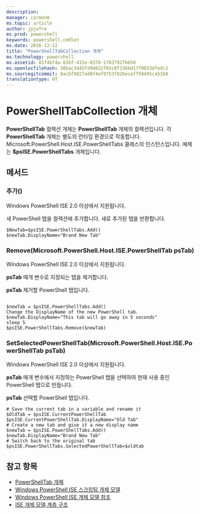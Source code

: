 ```yaml
---
description: 
manager: carmonm
ms.topic: article
author: jpjofre
ms.prod: powershell
keywords: powershell,cmdlet
ms.date: 2016-12-12
title: "PowerShellTabCollection 개체"
ms.technology: powershell
ms.assetid: 81f4bf4a-83bf-415e-8378-1703792fbb58
ms.openlocfilehash: 38bac3445fd94022f03c0f336bd17f9033dfedc2
ms.sourcegitcommit: 8acbf9827ad8f4ef9753f826ecaff58495ca51b0
translationtype: HT
---
```

# <a name="the-powershelltabcollection-object"></a>PowerShellTabCollection 개체
  **PowerShellTab** 컬렉션 개체는 **PowerShellTab** 개체의 컬렉션입니다. 각 **PowerShellTab** 개체는 별도의 런타임 환경으로 작동합니다. Microsoft.PowerShell.Host.ISE.PowerShellTabs 클래스의 인스턴스입니다. 예제는 **$psISE.PowerShellTabs** 개체입니다.

## <a name="methods"></a>메서드

### <a name="add"></a>추가\(\)
  Windows PowerShell ISE 2.0 이상에서 지원됩니다. 

 새 PowerShell 탭을 컬렉션에 추가합니다. 새로 추가된 탭을 반환합니다.

```
$NewTab=$psISE.PowerShellTabs.Add()
$newTab.DisplayName="Brand New Tab"
```

### <a name="removemicrosoftpowershellhostisepowershelltab-pstab"></a>Remove\(Microsoft.PowerShell.Host.ISE.PowerShellTab psTab\)
  Windows PowerShell ISE 2.0 이상에서 지원됩니다. 

 **psTab** 매개 변수로 지정되는 탭을 제거합니다.

 **psTab**
 제거할 PowerShell 탭입니다.

```

$newTab = $psISE.PowerShellTabs.Add()
Change the DisplayName of the new PowerShell tab. 
$newTab.DisplayName="This tab will go away in 5 seconds" 
sleep 5 
$psISE.PowerShellTabs.Remove($newTab)
```

### <a name="setselectedpowershelltabmicrosoftpowershellhostisepowershelltab-pstab"></a>SetSelectedPowerShellTab\(Microsoft.PowerShell.Host.ISE.PowerShellTab psTab\)
  Windows PowerShell ISE 2.0 이상에서 지원됩니다. 

 **psTab** 매개 변수에서 지정하는 PowerShell 탭을 선택하여 현재 사용 중인 PowerShell 탭으로 만듭니다.

 **psTab**
 선택할 PowerShell 탭입니다.

```
# Save the current tab in a variable and rename it
$OldTab = $psISE.CurrentPowerShellTab
$psISE.CurrentPowerShellTab.DisplayName="Old Tab"
# Create a new tab and give it a new display name
$newTab = $psISE.PowerShellTabs.Add()
$newTab.DisplayName="Brand New Tab" 
# Switch back to the original tab
$psISE.PowerShellTabs.SelectedPowerShellTab=$oldtab
```

## <a name="see-also"></a>참고 항목
- [PowerShellTab 개체](The-PowerShellTab-Object.md) 
- [Windows PowerShell ISE 스크립팅 개체 모델](../ise/The-Windows-PowerShell-ISE-Scripting-Object-Model.md) 
- [Windows PowerShell ISE 개체 모델 참조](../ise/Windows-PowerShell-ISE-Object-Model-Reference.md) 
- [ISE 개체 모델 계층 구조](../ise/The-ISE-Object-Model-Hierarchy.md)

  

